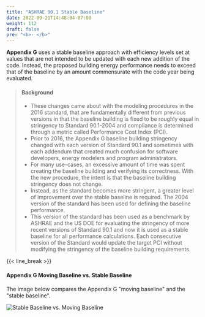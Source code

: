 ```yaml
---
title: "ASHRAE 90.1 Stable Baseline"
date: 2022-09-21T14:48:04-07:00
weight: 112
draft: false
pre: "<b>- </b>"
---
```


**Appendix G** uses a stable baseline approach with efficiency levels set at values that are not intended to be updated with each new addition of the code. Instead, the proposed building energy performance needs to exceed that of the baseline by an amount commensurate with the code year being evaluated.

> #### Background
> - These changes came about with the modeling procedures in the 2016 standard, that are fundamentally different from previous versions in that the baseline building is fixed to be roughly equal in stringency to Standard 90.1-2004 and compliance is determined through a metric called Performance Cost Index (PCI).
> - Prior to 2016, the Appendix G baseline building stringency changed with each version of Standard 90.1 and sometimes with each addendum that created much confusion for software developers, energy modelers and program administrators. 
> - For many use-cases, an excessive amount of time was spent creating the baseline building and verifying its correctness. With the new procedure, the intent is that the baseline building stringency does not change. 
> - Instead, as the standard becomes more stringent, a greater level of improvement over the stable baseline is required. The 2004 version of the standard has been used for defining the baseline performance. 
> - This version of the standard has been used as a benchmark by ASHRAE and the US DOE for evaluating the stringency of more recent versions of Standard 90.1 and now it is used as a stable baseline for all performance calculations. Each consecutive version of the Standard would update the target PCI without modifying the stringency of the baseline building requirements.

{{< line_break >}}

#### Appendix G Moving Baseline vs. Stable Baseline

The image below compares the Appendix G "moving baseline" and the "stable baseline".

![Stable Baseline vs. Moving Baseline](/BEM-for-PRM/content/overview/ashrae/images/baseline_stable_moving.jpg?width=800px&align=left&classes=border)
